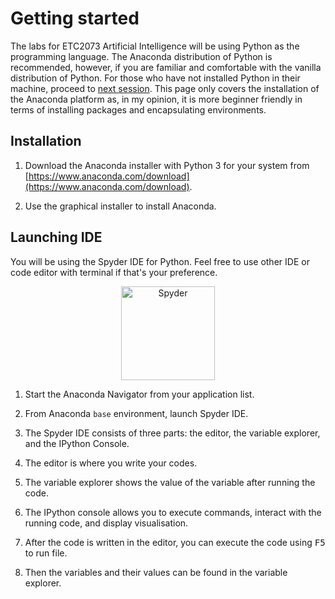 # Getting started

The labs for ETC2073 Artificial Intelligence will be using Python as the programming language. The Anaconda distribution of Python is recommended, however, if you are familiar and comfortable with the vanilla distribution of Python. For those who have not installed Python in their machine, proceed to [next session](#installation). This page only covers the installation of the Anaconda platform as, in my opinion, it is more beginner friendly in terms of installing packages and encapsulating environments.

## Installation

1. Download the Anaconda installer with Python 3 for your system from [https://www.anaconda.com/download](https://www.anaconda.com/download).

2. Use the graphical installer to install Anaconda.


## Launching IDE

You will be using the Spyder IDE for Python. Feel free to use other IDE or code editor with terminal if that's your preference.

<div style="text-align: center"><img src="https://spyder-ide.org/static/images/spyder-logo.svg" alt="Spyder" height="150px"></div>

1. Start the Anaconda Navigator from your application list.

2. From Anaconda `base` environment, launch Spyder IDE.

3. The Spyder IDE consists of three parts: the editor, the variable explorer, and the IPython Console.

4. The editor is where you write your codes.

5. The variable explorer shows the value of the variable after running the code.

6. The IPython console allows you to execute commands, interact with the running code, and display visualisation.

7. After the code is written in the editor, you can execute the code using <kbd>F5</kbd> to run file.

8. Then the variables and their values can be found in the variable explorer.




<!-- :::: tabs

::: tab Windows
``` bash
python 
```
:::


::: tab Mac
``` javascript
() => {
  console.log('Javascript code example')
}
```
:::

::: tab Linux

:::

:::: -->

